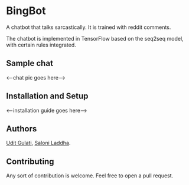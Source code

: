 # BingBot

A chatbot that talks sarcastically. It is trained with reddit comments.

The chatbot is implemented in TensorFlow based on the seq2seq model, with certain rules integrated.

## Sample chat

<--chat pic goes here-->

## Installation and Setup

<--installation guide goes here-->

## Authors

[Udit Gulati](https://github.com/Uditgulati), [Saloni Laddha](https://github.com/saloni-laddha).

## Contributing

Any sort of contribution is welcome. Feel free to open a pull request.
